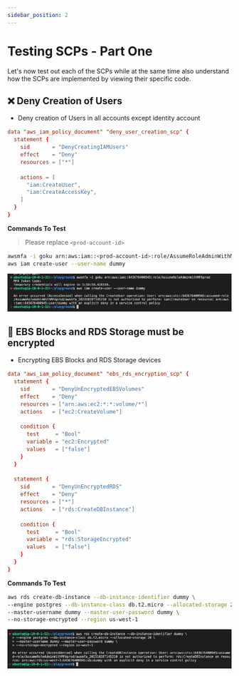 ```yaml
---
sidebar_position: 2
---
```


# Testing SCPs - Part One

Let's now test out each of the SCPs while at the same time also understand how the SCPs are implemented by viewing their specific code.

## ❌ Deny Creation of Users

- Deny creation of Users in all accounts except identity account

```toml
data "aws_iam_policy_document" "deny_user_creation_scp" {
  statement {
    sid       = "DenyCreatingIAMUsers"
    effect    = "Deny"
    resources = ["*"]

    actions = [
      "iam:CreateUser",
      "iam:CreateAccessKey",
    ]
  }
}
```

**Commands To Test**

> Please replace `<prod-account-id>`

```bash
awsmfa -i goku arn:aws:iam::<prod-account-id>:role/AssumeRoleAdminWithMFAprod
aws iam create-user --user-name dummy
```

![](img/6A_1.png)

## 🔐 EBS Blocks and RDS Storage must be encrypted

- Encrypting EBS Blocks and RDS Storage devices

```toml
data "aws_iam_policy_document" "ebs_rds_encryption_scp" {
  statement {
    sid       = "DenyUnEncryptedEBSVolumes"
    effect    = "Deny"
    resources = ["arn:aws:ec2:*:*:volume/*"]
    actions   = ["ec2:CreateVolume"]

    condition {
      test     = "Bool"
      variable = "ec2:Encrypted"
      values   = ["false"]
    }
  }

  statement {
    sid       = "DenyUnEncryptedRDS"
    effect    = "Deny"
    resources = ["*"]
    actions   = ["rds:CreateDBInstance"]

    condition {
      test     = "Bool"
      variable = "rds:StorageEncrypted"
      values   = ["false"]
    }
  }
}
```

**Commands To Test**

```bash
aws rds create-db-instance --db-instance-identifier dummy \
--engine postgres --db-instance-class db.t2.micro --allocated-storage 20 \
--master-username dummy --master-user-password dummy \
--no-storage-encrypted --region us-west-1
```

![](img/6A_2.png)

